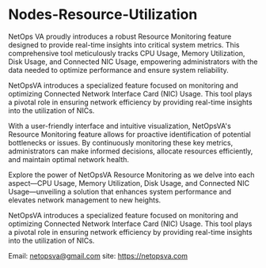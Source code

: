 # Nodes-Resource-Utilization
NetOps VA proudly introduces a robust Resource Monitoring feature designed to provide real-time insights into critical system metrics. This comprehensive tool meticulously tracks CPU Usage, Memory Utilization, Disk Usage, and Connected NIC Usage, empowering administrators with the data needed to optimize performance and ensure system reliability.

NetOpsVA introduces a specialized feature focused on monitoring and optimizing Connected Network Interface Card (NIC) Usage. This tool plays a pivotal role in ensuring network efficiency by providing real-time insights into the utilization of NICs.

With a user-friendly interface and intuitive visualization, NetOpsVA's Resource Monitoring feature allows for proactive identification of potential bottlenecks or issues. By continuously monitoring these key metrics, administrators can make informed decisions, allocate resources efficiently, and maintain optimal network health.

Explore the power of NetOpsVA Resource Monitoring as we delve into each aspect—CPU Usage, Memory Utilization, Disk Usage, and Connected NIC Usage—unveiling a solution that enhances system performance and elevates network management to new heights.

NetOpsVA introduces a specialized feature focused on monitoring and optimizing Connected Network Interface Card (NIC) Usage. This tool plays a pivotal role in ensuring network efficiency by providing real-time insights into the utilization of NICs.

Email: netopsva@gmail.com
site: https://netopsva.com
